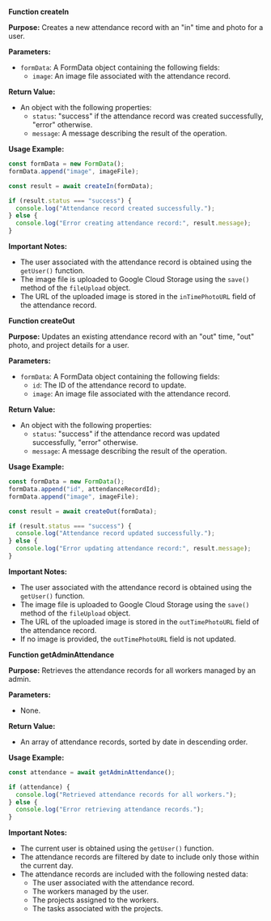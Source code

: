 **Function createIn**

**Purpose:** Creates a new attendance record with an "in" time and photo for a user.

**Parameters:**

* `formData`: A FormData object containing the following fields:
    * `image`: An image file associated with the attendance record.
    
**Return Value:**

* An object with the following properties:
    * `status`: "success" if the attendance record was created successfully, "error" otherwise.
    * `message`: A message describing the result of the operation.
    
**Usage Example:**

```js
const formData = new FormData();
formData.append("image", imageFile);

const result = await createIn(formData);

if (result.status === "success") {
  console.log("Attendance record created successfully.");
} else {
  console.log("Error creating attendance record:", result.message);
}
```

**Important Notes:**

* The user associated with the attendance record is obtained using the `getUser()` function.
* The image file is uploaded to Google Cloud Storage using the `save()` method of the `fileUpload` object.
* The URL of the uploaded image is stored in the `inTimePhotoURL` field of the attendance record.

**Function createOut**

**Purpose:** Updates an existing attendance record with an "out" time, "out" photo, and project details for a user.

**Parameters:**

* `formData`: A FormData object containing the following fields:
    * `id`: The ID of the attendance record to update.
    * `image`: An image file associated with the attendance record.

**Return Value:**

* An object with the following properties:
    * `status`: "success" if the attendance record was updated successfully, "error" otherwise.
    * `message`: A message describing the result of the operation.

**Usage Example:**

```js
const formData = new FormData();
formData.append("id", attendanceRecordId);
formData.append("image", imageFile);

const result = await createOut(formData);

if (result.status === "success") {
  console.log("Attendance record updated successfully.");
} else {
  console.log("Error updating attendance record:", result.message);
}
```

**Important Notes:**

* The user associated with the attendance record is obtained using the `getUser()` function.
* The image file is uploaded to Google Cloud Storage using the `save()` method of the `fileUpload` object.
* The URL of the uploaded image is stored in the `outTimePhotoURL` field of the attendance record.
* If no image is provided, the `outTimePhotoURL` field is not updated.

**Function getAdminAttendance**

**Purpose:** Retrieves the attendance records for all workers managed by an admin.

**Parameters:**

* None.

**Return Value:**

* An array of attendance records, sorted by date in descending order.

**Usage Example:**

```js
const attendance = await getAdminAttendance();

if (attendance) {
  console.log("Retrieved attendance records for all workers.");
} else {
  console.log("Error retrieving attendance records.");
}
```

**Important Notes:**

* The current user is obtained using the `getUser()` function.
* The attendance records are filtered by date to include only those within the current day.
* The attendance records are included with the following nested data:
    * The user associated with the attendance record.
    * The workers managed by the user.
    * The projects assigned to the workers.
    * The tasks associated with the projects.
